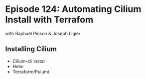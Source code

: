 # Episode 124: Automating Cilium Install with Terrafom

with Raphaël Pinson & Joseph Ligier


## Installing Cilium

- Cilium-cli install
- Helm
- Terraform/Pulumi


